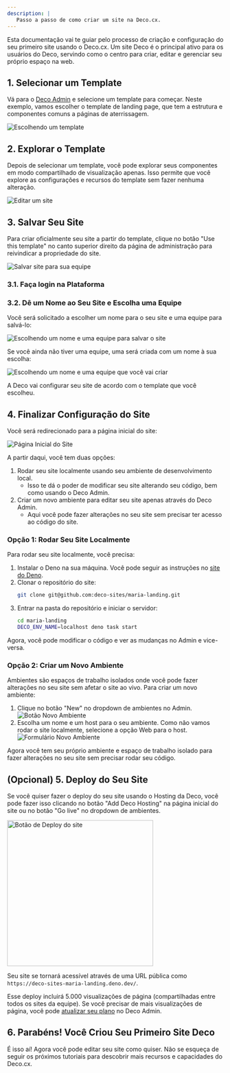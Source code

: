 ```yaml
---
description: |
   Passo a passo de como criar um site na Deco.cx.
---
```


Esta documentação vai te guiar pelo processo de criação e configuração do seu
primeiro site usando o Deco.cx. Um site Deco é o principal ativo para os
usuários do Deco, servindo como o centro para criar, editar e gerenciar seu
próprio espaço na web.

## 1. Selecionar um Template

Vá para o [Deco Admin](https://admin.deco.cx/spaces/new) e selecione um template
para começar. Neste exemplo, vamos escolher o template de landing page, que tem
a estrutura e componentes comuns a páginas de aterrissagem.

![Escolhendo um template](/docs/getting-started/creating-site/choose-template.png)

## 2. Explorar o Template

Depois de selecionar um template, você pode explorar seus componentes em modo
compartilhado de visualização apenas. Isso permite que você explore as
configurações e recursos do template sem fazer nenhuma alteração.

![Editar um site](/docs/getting-started/creating-site/site-editor.png)

## 3. Salvar Seu Site

Para criar oficialmente seu site a partir do template, clique no botão "Use this
template" no canto superior direito da página de administração para reivindicar
a propriedade do site.

![Salvar site para sua equipe](/docs/getting-started/creating-site/save-site-btn.png)

### 3.1. Faça login na Plataforma

### 3.2. Dê um Nome ao Seu Site e Escolha uma Equipe

Você será solicitado a escolher um nome para o seu site e uma equipe para
salvá-lo:

![Escolhendo um nome e uma equipe para salvar o site](/docs/getting-started/creating-site/save-site.png)

Se você ainda não tiver uma equipe, uma será criada com um nome à sua escolha:

![Escolhendo um nome e uma equipe que você vai criar](/docs/getting-started/creating-site/save-site-and-team.png)

A Deco vai configurar seu site de acordo com o template que você escolheu.

## 4. Finalizar Configuração do Site

Você será redirecionado para a página inicial do site:

![Página Inicial do Site](/docs/getting-started/creating-site/site-home.png)

A partir daqui, você tem duas opções:

1. Rodar seu site localmente usando seu ambiente de desenvolvimento local.
   - Isso te dá o poder de modificar seu site alterando seu código, bem como
     usando o Deco Admin.
2. Criar um novo ambiente para editar seu site apenas através do Deco Admin.
   - Aqui você pode fazer alterações no seu site sem precisar ter acesso ao
     código do site.

### Opção 1: Rodar Seu Site Localmente

Para rodar seu site localmente, você precisa:

1. Instalar o Deno na sua máquina. Você pode seguir as instruções no
   [site do Deno](https://deno.land/).
2. Clonar o repositório do site:
   ```bash
   git clone git@github.com:deco-sites/maria-landing.git
   ```
3. Entrar na pasta do repositório e iniciar o servidor:
   ```bash
   cd maria-landing
   DECO_ENV_NAME=localhost deno task start
   ```

Agora, você pode modificar o código e ver as mudanças no Admin e vice-versa.

### Opção 2: Criar um Novo Ambiente

Ambientes são espaços de trabalho isolados onde você pode fazer alterações no
seu site sem afetar o site ao vivo. Para criar um novo ambiente:

1. Clique no botão "New" no dropdown de ambientes no Admin.
   ![Botão Novo Ambiente](/docs/getting-started/creating-site/new-env-btn.png)
2. Escolha um nome e um host para o seu ambiente. Como não vamos rodar o site
   localmente, selecione a opção Web para o host.
   ![Formulário Novo Ambiente](/docs/getting-started/creating-site/new-env-form.png)

Agora você tem seu próprio ambiente e espaço de trabalho isolado para fazer
alterações no seu site sem precisar rodar seu código.

## (Opcional) 5. Deploy do Seu Site

Se você quiser fazer o deploy do seu site usando o Hosting da Deco, você pode
fazer isso clicando no botão "Add Deco Hosting" na página inicial do site ou no
botão "Go live" no dropdown de ambientes.

<img src="/docs/getting-started/creating-site/go-live-btn.png" alt="Botão de Deploy do site" width="340"/>

Seu site se tornará acessível através de uma URL pública como
`https://deco-sites-maria-landing.deno.dev/`.

Esse deploy incluirá 5.000 visualizações de página (compartilhadas entre todos
os sites da equipe). Se você precisar de mais visualizações de página, você pode
[atualizar seu plano](https://deco.cx/en/pricing) no Deco Admin.

## 6. Parabéns! Você Criou Seu Primeiro Site Deco

É isso aí! Agora você pode editar seu site como quiser. Não se esqueça de seguir
os próximos tutoriais para descobrir mais recursos e capacidades do Deco.cx.
